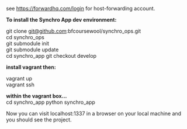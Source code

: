 see https://forwardhq.com/login for host-forwarding account. 

<b>To install the Synchro App dev environment: <br></b>

git clone git@github.com:bfcoursewool/synchro_ops.git <br />
cd synchro_ops <br />
git submodule init <br />
git submodule update <br />
cd synchro_app
git checkout develop

<b>install vagrant then: <br /></b>

vagrant up <br />
vagrant ssh <br />

<b> within the vagrant box... </b> <br />
cd synchro_app
python synchro_app


Now you can visit localhost:1337 in a browser on your local machine and you should see the project. 

